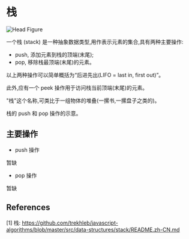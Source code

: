# 栈

![Head Figure](https://camo.githubusercontent.com/7163784baed9e988949a1dfbf1e749eac91ea38cd1f738ec5094469f22242675/68747470733a2f2f75706c6f61642e77696b696d656469612e6f72672f77696b6970656469612f636f6d6d6f6e732f622f62342f4c69666f5f737461636b2e706e67)

一个栈 (stack) 是一种抽象数据类型,用作表示元素的集合,具有两种主要操作:

- push, 添加元素到栈的顶端(末尾);
- pop, 移除栈最顶端(末尾)的元素。

以上两种操作可以简单概括为“后进先出(LIFO = last in, first out)”。

此外,应有一个 peek 操作用于访问栈当前顶端(末尾)的元素。

"栈"这个名称,可类比于一组物体的堆叠(一摞书,一摞盘子之类的)。

栈的 push 和 pop 操作的示意。

## 主要操作

- push 操作

暂缺

- pop 操作

暂缺

## References

[1] 栈: <https://github.com/trekhleb/javascript-algorithms/blob/master/src/data-structures/stack/README.zh-CN.md>
